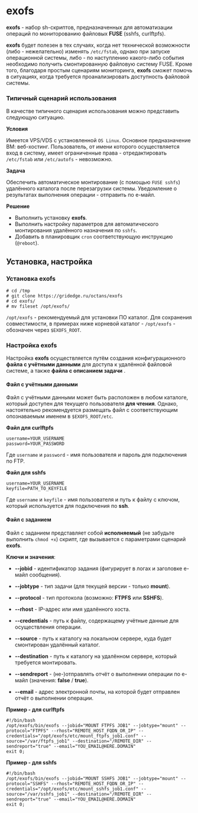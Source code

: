 # exofs

**exofs** - набор sh-скриптов, предназначенных для автоматизации операций по мониторованию файловых **FUSE** (sshfs, curlftpfs).

**exofs** будет полезен в тех случаях, когда нет технической возможности (либо - нежелательно) изменять `/etc/fstab`, однако при запуске операционной системы, либо - по наступлению какого-либо события необходимо получить смонтированную файловую систему FUSE. Кроме того, благодаря простым сценариям мониторинга, **exofs** сможет помочь в ситуациях, когда требуется проанализировать доступность файловой системы.

### Типичный сценарий использования

В качестве типичного сценария использования можно представить следующую ситуацию. 

**Условия**

Имеется VPS/VDS с установленной `OS Linux`. Основное предназначение ВМ: веб-хостинг. Пользователь, от имени которого осуществляется вход в систему, имеет ограниченные права - отредактировать `/etc/fstab` или `/etc/autofs` - невозможно.

**Задача**

Обеспечить автоматическое монтирование (с помощью `FUSE sshfs`) удалённого каталога после перезагрузки системы. Уведомление о результатах выполнения операции - отправить по е-майл. 

**Решение**

- Выполнить установку **exofs**.
- Выполнить настройку параметров для автоматического монтирования удалённого назначения по  `sshfs`. 
- Добавить в планировщик `cron` соответствующую инструкцию (`@reboot`).

## Установка, настройка

### Установка exofs

```
# cd /tmp
# git clone https://gridedge.ru/octans/exofs
# cd exofs/
# mv fileset /opt/exofs/
```
`/opt/exofs` - рекомендуемый для установки ПО каталог. Для сохранения совместимости, в примерах ниже корневой каталог - `/opt/exofs` - обозначен через `$EXOFS_ROOT`. 

### Настройка exofs

Настройка **exofs** осуществляется путём создания конфигурационного **файла с учётными данными** для доступа к удалённой файловой системе, а также **файла с описанием задачи** .

#### Файл с учётными данными

Файл с учётными данными может быть расположен в любом каталоге, который доступен для текущего пользователя __для чтения__. Однако, настоятельно рекомендуется размещать файл с соответствующим опознаваемым именем в `$EXOFS_ROOT/etc`. 

**Файл для curlftpfs**

```
username=YOUR_USERNAME
password=YOUR_PASSWORD
```
Где `username` и `password` - имя пользователя и пароль для подключения по FTP.

**Файл для sshfs**

```
username=YOUR_USERNAME
keyfile=PATH_TO_KEYFILE
```

Где `username` и `keyfile` - имя пользователя и путь к файлу с ключом, который используется для подключения по **ssh**.

#### Файл с заданием

Файл с заданием представляет собой **исполняемый** (не забудьте выполнить `chmod +x`) скрипт, где вызывается с параметрами сценарий **exofs**.

**Ключи и значения**:

- **--jobid** - идентификатор задания (фигурирует в логах и заголовке е-майл сообщения).

- **--jobtype** - тип задачи (для текущей версии - только **mount**).

- **--protocol** - тип протокола (возможно: **FTPFS** или **SSHFS**).

- **--rhost** - IP-адрес или имя удалённого хоста.

- **--credentials** - путь к файлу, содержащему учётные данные для осуществления операции.

- **--source** - путь к каталогу на локальном сервере, куда будет смонтирован удалённый каталог.

- **--destination** - путь к каталогу на удалённом сервере, который требуется монтировать.

- **--sendreport** - (не-)отправлять отчёт о выполнении операции по е-майл (значения: **false** / **true**).

- **--email** - адрес электронной почты, на которой будет отправлен отчёт о выполнении операции.


**Пример - для curlftpfs**

```
#!/bin/bash
/opt/exofs/bin/exofs --jobid="MOUNT FTPFS JOB1" --jobtype="mount" --protocol="FTPFS" --rhost="REMOTE_HOST_FQDN_OR_IP" --credentials="/opt/exofs/etc/mount_ftpfs_job1.conf" --source="/var/ftpfs_job1" --destination="/REMOTE_DIR" --sendreport="true" --email="YOU_EMAIL@HERE.DOMAIN"
exit 0;
```

**Пример - для sshfs**

```
#!/bin/bash
/opt/exofs/bin/exofs --jobid="MOUNT SSHFS JOB1" --jobtype="mount" --protocol="SSHFS" --rhost="REMOTE_HOST_FQDN_OR_IP" --credentials="/opt/exofs/etc/mount_sshfs_job1.conf" --source="/var/sshfs_job1" --destination="/REMOTE_DIR" --sendreport="true" --email="YOU_EMAIL@HERE.DOMAIN"
exit 0;
```

